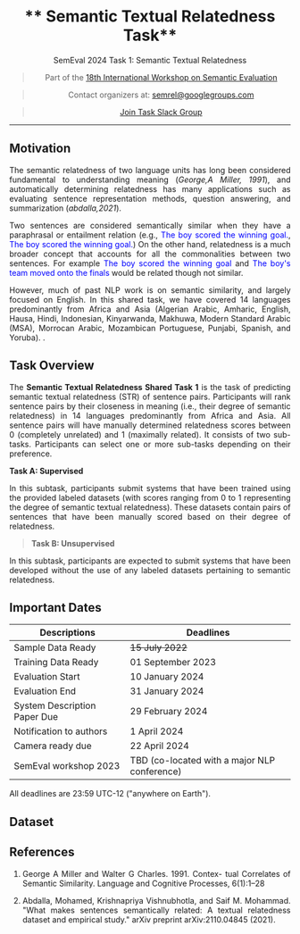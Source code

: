 
<center>

#   ** Semantic Textual Relatedness Task** 
SemEval 2024 Task 1: Semantic Textual Relatedness 

> Part of the [18th International Workshop on Semantic Evaluation](https://semeval.github.io/SemEval2024/tasks.html)

<!-- 
<center> -->
> Contact organizers at: [semrel@googlegroups.com](mailto:https://groups.google.com/d/forum/semrel-semeval-organisers)
<!-- 
<center> -->

> [Join Task Slack Group](https://join.slack.com/t/slack-1ga9972/shared_invite/zt-1z8um0fdi-ddx5VWCxvw~kcpTkuAXwrQ)


<!-- <center> -->


<!-- >  [Visit CodaLab competition website](https://codalab.lisn.upsaclay.fr/competitions/7320) -->

<!-- <font size=3> <span style="color: blue;"> AfriSenti dataset is available at task's:[GitHub repo](https://github.com/afrisenti-semeval/afrisent-semeval-2023) </span> </font>
 -->

</center>


---
## **Motivation**

The semantic relatedness of two language units has long been considered fundamental to understanding meaning (<cite>George,A Miller, 1991</cite>), and automatically determining relatedness has many applications such as evaluating sentence representation methods, question answering, and summarization (<cite>abdalla,2021</cite>).

Two sentences are considered semantically similar when they have a paraphrasal or entailment relation (e.g., <span style='color: blue;'>The boy scored the winning goal.</span>, <span style='color: blue;'>The boy scored the winning goal.</span>) On the other hand, relatedness is a much broader concept that accounts for all the commonalities between two sentences. For example  <span style='color: blue;'>The boy scored the winning goal </span> and <span style='color: blue;'>The boy's team moved onto the finals </span> would be related though not similar. 

<p>
However, much of past NLP work is on semantic similarity, and largely focused on English. In this shared task, we have covered 14 languages predominantly from Africa and Asia (Algerian Arabic, Amharic, English, Hausa, Hindi, Indonesian, Kinyarwanda, Makhuwa, Modern Standard Arabic (MSA), Morrocan Arabic, Mozambican Portuguese, Punjabi, Spanish, and Yoruba). .</p>

## **Task Overview**
<p>The <strong> Semantic Textual Relatedness Shared Task 1</strong> 
is the task of predicting semantic textual relatedness (STR) of sentence pairs. Participants will rank sentence pairs by their closeness in meaning (i.e., their degree of semantic relatedness) in 14 languages predominantly from Africa and Asia. All sentence pairs will have manually determined relatedness scores between 0 (completely unrelated) and 1 (maximally related). It consists of two sub-tasks. Participants can select one or more sub-tasks depending on their preference.</p>



<p><strong>Task A: Supervised</strong></p>
</blockquote>
<p> In this subtask, participants submit systems that have been trained using the provided labeled datasets (with scores ranging from 0 to 1 representing the degree of semantic textual relatedness). These datasets contain pairs of sentences that have been manually scored based on their degree of relatedness.</p>



<blockquote>
<p><strong>Task B: Unsupervised</strong></p>
</blockquote>
<p> In this subtask, participants are expected to submit systems that have been developed without the use of any labeled datasets pertaining to semantic relatedness. </p>

## **Important Dates**

| Descriptions                 | Deadlines                                    |
| ---------------------------- | -------------------------------------------- |
| Sample Data Ready            | <s>15 July 2022</s>                          |
| Training Data Ready          | 01 September 2023                            |
| Evaluation Start             | 10 January 2024                              |
| Evaluation End               | 31 January 2024                              |
| System Description Paper Due | 29 February 2024                             |
| Notification to authors      | 1 April 2024                                 |
| Camera ready due             | 22 April 2024                                |
| SemEval workshop 2023        | TBD (co-located with a major NLP conference) |

All deadlines are 23:59 UTC-12 ("anywhere on Earth").

## **Dataset**

<!-- ## **Communication**

- Join [Task Mailing List](https://groups.google.com/g/afrisenti-semeval)
- Join [Task Slack Channel](https://join.slack.com/t/afrisenti-semeval/shared_invite/zt-1fds98x1u-L3c~bpBI91IWRD80_Fy23Q) to communicate with the organizers.
- Contact Organizers: [afrisenti-semeval-organizers@googlegroups.com](mailto:afrisenti-semeval-organizers@googlegroups.com) -->


## **References**

1. George A Miller and Walter G Charles. 1991. Contex-
tual Correlates of Semantic Similarity. Language
and Cognitive Processes, 6(1):1–28

2. Abdalla, Mohamed, Krishnapriya Vishnubhotla, and Saif M. Mohammad. "What makes sentences semantically related: A textual relatedness dataset and empirical study." arXiv preprint arXiv:2110.04845 (2021).




<style>
body {
text-align: justify}
</style>

